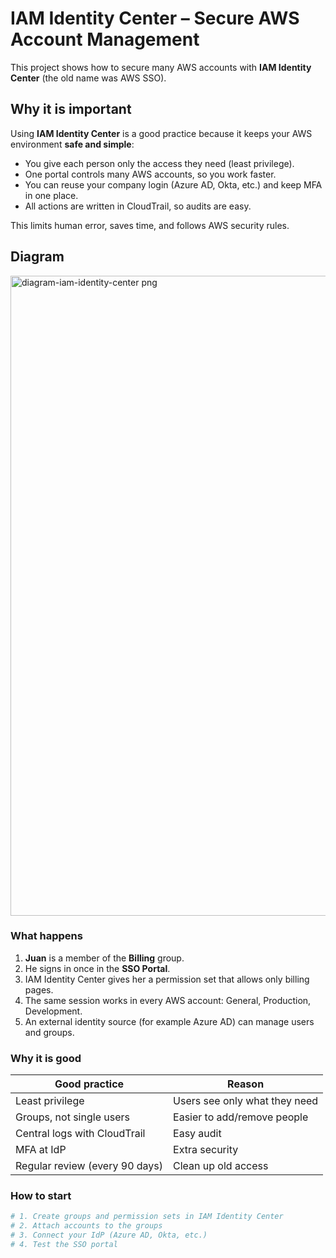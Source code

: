 
# IAM Identity Center – Secure AWS Account Management

This project shows how to secure many AWS accounts with **IAM Identity Center** (the old name was AWS SSO).

## Why it is important

Using **IAM Identity Center** is a good practice because it keeps your AWS environment **safe and simple**:

* You give each person only the access they need (least privilege).
* One portal controls many AWS accounts, so you work faster.
* You can reuse your company login (Azure AD, Okta, etc.) and keep MFA in one place.
* All actions are written in CloudTrail, so audits are easy.

This limits human error, saves time, and follows AWS security rules.

## Diagram

<img width="1536" height="1024" alt="diagram-iam-identity-center png" src="https://github.com/user-attachments/assets/dc143de7-dace-4873-9b7d-3cb78ff2ac05" />

### What happens

1. **Juan** is a member of the **Billing** group.
2. He signs in once in the **SSO Portal**.
3. IAM Identity Center gives her a permission set that allows only billing pages.
4. The same session works in every AWS account: General, Production, Development.
5. An external identity source (for example Azure AD) can manage users and groups.

### Why it is good

| Good practice                  | Reason                        |
| ------------------------------ | ----------------------------- |
| Least privilege                | Users see only what they need |
| Groups, not single users       | Easier to add/remove people   |
| Central logs with CloudTrail   | Easy audit                    |
| MFA at IdP                     | Extra security                |
| Regular review (every 90 days) | Clean up old access           |

### How to start

```bash
# 1. Create groups and permission sets in IAM Identity Center
# 2. Attach accounts to the groups
# 3. Connect your IdP (Azure AD, Okta, etc.)
# 4. Test the SSO portal
```

